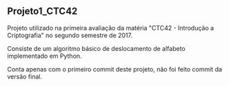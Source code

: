 ## Projeto1_CTC42

Projeto utilizado na primeira avaliação da matéria "CTC42 - Introdução a Criptografia" no segundo semestre de 2017.

Consiste de um algoritmo básico de deslocamento de alfabeto implementado em Python.

Conta apenas com o primeiro commit deste projeto, não foi feito commit da versão final.
